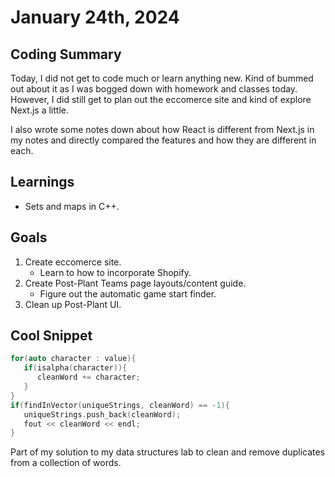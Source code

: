 # January 24th, 2024

## Coding Summary

Today, I did not get to code much or learn anything new. Kind of bummed out about it as I was bogged down with homework and classes today. However, I did still get to plan out the eccomerce site and kind of explore Next.js a little.

I also wrote some notes down about how React is different from Next.js in my notes and directly compared the features and how they are different in each.

## Learnings

- Sets and maps in C++.

## Goals

1. Create eccomerce site.
   - Learn to how to incorporate Shopify.
2. Create Post-Plant Teams page layouts/content guide.
   - Figure out the automatic game start finder.
3. Clean up Post-Plant UI.

## Cool Snippet

```C++
for(auto character : value){
   if(isalpha(character)){
      cleanWord += character;
   }
}
if(findInVector(uniqueStrings, cleanWord) == -1){
   uniqueStrings.push_back(cleanWord);
   fout << cleanWord << endl;
}
```

Part of my solution to my data structures lab to clean and remove duplicates from a collection of words.
